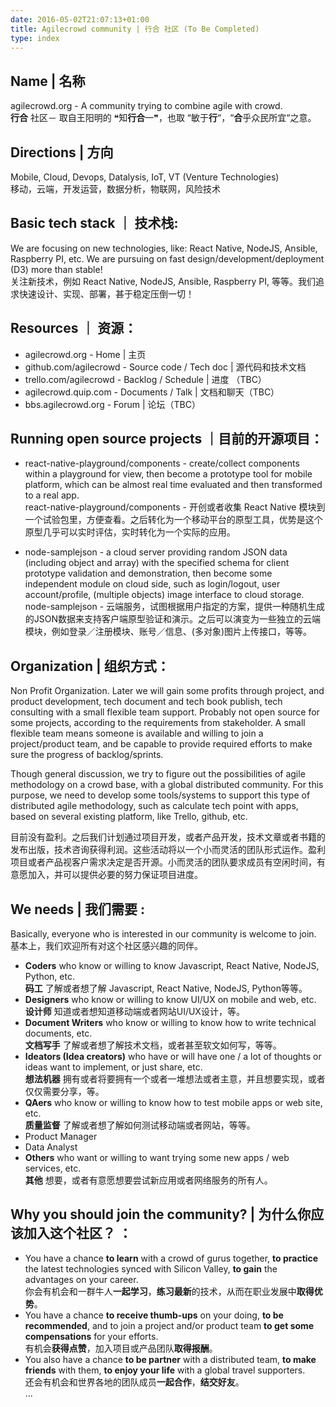 ```yaml
---
date: 2016-05-02T21:07:13+01:00
title: Agilecrowd community | 行合 社区 (To Be Completed)
type: index
---
```


## Name | 名称

agilecrowd.org  - A community trying to combine agile with crowd.    
**行合** 社区－ 取自王阳明的 ❝知**行合**一❞，也取 “敏于**行**“，“**合**乎众民所宜“之意。

## Directions | 方向

Mobile, Cloud, Devops, Datalysis, IoT, VT (Venture Technologies)    
移动，云端，开发运营，数据分析，物联网，风险技术

## Basic tech stack ｜ 技术栈:
We are focusing on new technologies, like: React Native, NodeJS, Ansible, Raspberry PI, etc. We are pursuing on fast design/development/deployment (D3) more than stable!    
关注新技术，例如 React Native, NodeJS, Ansible, Raspberry PI, 等等。我们追求快速设计、实现、部署，甚于稳定压倒一切！

## Resources ｜ 资源：
- agilecrowd.org - Home | 主页    
- github.com/agilecrowd - Source code / Tech doc | 源代码和技术文档    
- trello.com/agilecrowd - Backlog / Schedule | 进度 （TBC）    
- agilecrowd.quip.com - Documents / Talk | 文档和聊天（TBC）    
- bbs.agilecrowd.org - Forum | 论坛（TBC）

## Running open source projects ｜目前的开源项目：

- react-native-playground/components - create/collect components within a playground for view, then become a prototype tool for mobile platform, which can be almost real time evaluated and then transformed to a real app.    
react-native-playground/components - 开创或者收集 React Native 模块到一个试验包里，方便查看。之后转化为一个移动平台的原型工具，优势是这个原型几乎可以实时评估，实时转化为一个实际的应用。

- node-samplejson - a cloud server providing random JSON data (including object and array) with the specified schema for client prototype validation and demonstration, then become some independent module on cloud side, such as login/logout, user account/profile, (multiple objects) image interface to cloud storage.    
node-samplejson - 云端服务，试图根据用户指定的方案，提供一种随机生成的JSON数据来支持客户端原型验证和演示。之后可以演变为一些独立的云端模块，例如登录／注册模块、账号／信息、(多对象)图片上传接口，等等。

## Organization | 组织方式：

Non Profit Organization. Later we will gain some profits through project, and product development, tech document and tech book publish, tech consulting with a small flexible team support. Probably not open source for some projects, according to the requirements from stakeholder. A small flexible team means someone is available and willing to join a project/product team, and be capable to provide required efforts to make sure the progress of backlog/sprints.

Though general discussion, we try to figure out the possibilities of agile methodology on a crowd base, with a global distributed community. For this purpose, we need to develop some tools/systems to support this type of distributed agile methodology, such as calculate tech point with apps, based on several existing platform, like Trello, github, etc.

目前没有盈利。之后我们计划通过项目开发，或者产品开发，技术文章或者书籍的发布出版，技术咨询获得利润。这些活动将以一个小而灵活的团队形式运作。盈利项目或者产品视客户需求决定是否开源。小而灵活的团队要求成员有空闲时间，有意愿加入，并可以提供必要的努力保证项目进度。

## **We needs | 我们需要** **:**

Basically, everyone who is interested in our community is welcome to join.    
基本上，我们欢迎所有对这个社区感兴趣的同伴。

- **Coders** who know or willing to know Javascript, React Native, NodeJS, Python, etc.    
**码工** 了解或者想了解 Javascript, React Native, NodeJS, Python等等。    
- **Designers** who know or willing to know UI/UX on mobile and web, etc.    
**设计师** 知道或者想知道移动端或者网站UI/UX设计，等。    
- **Document Writers** who know or willing to know how to write technical documents, etc.    
**文档写手** 了解或者想了解技术文档，或者甚至软文如何写，等等。    
- **Ideators (Idea creators)** who have or will have one / a lot of thoughts or ideas want to implement, or just share, etc.    
**想法机器** 拥有或者将要拥有一个或者一堆想法或者主意，并且想要实现，或者仅仅需要分享，等。    
- **QAers** who know or willing to know how to test mobile apps or web site, etc.    
**质量监督** 了解或者想了解如何测试移动端或者网站，等等。    
- Product Manager    
- Data Analyst    
- **Others** who want or willing to want trying some new apps / web services, etc.    
**其他** 想要，或者有意愿想要尝试新应用或者网络服务的所有人。

## **Why you should join the community? | 为什么你应该加入这个社区？** **：**

- You have a chance **to learn** with a crowd of gurus together, **to practice** the latest technologies synced with Silicon Valley, **to gain** the advantages on your career.    
你会有机会和一群牛人**一起学习**，**练习最新**的技术，从而在职业发展中**取得优势**。    
- You have a chance **to receive thumb-ups** on your doing,  **to be recommended**, and to join a project and/or product team **to get some compensations** for your efforts.    
有机会**获得点赞**，加入项目或产品团队**取得报酬**。    
- You also have a chance **to be partner** with a distributed team, **to make friends** with them, **to enjoy your life** with a global travel supporters.    
还会有机会和世界各地的团队成员**一起合作**，**结交好友**。    
...
